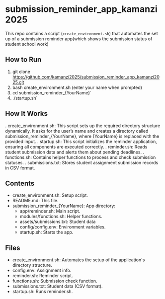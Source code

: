 # submission_reminder_app_kamanzi2025

This repo contains a script (`create_environment.sh`) that automates the set up of a  submission reminder app(which shows the submission status of student school work)  

## How to Run

1. git clone https://github.com/kamanzi2025/submission_reminder_app_kamanzi2025.git
2. bash create_environment.sh (enter your name when prompted)
3. cd submission_reminder_{YourName}`
4. ./startup.sh`

## How It Works
. create_environment.sh: This script sets up the required directory structure dynamically. It asks for the user’s name and creates a directory called submission_reminder_{YourName}, where {YourName} is replaced with the provided input.
. startup.sh: This script initializes the reminder application, ensuring all components are executed correctly.
. reminder.sh: Reads student submission data and alerts them about pending deadlines.
. functions.sh: Contains helper functions to process and check submission statuses.
. submissions.txt: Stores student assignment submission records in CSV format.

## Contents

* create_environment.sh: Setup script.
* README.md: This file.
* submission_reminder_{YourName}: App directory:
    * app/reminder.sh: Main script.
    * modules/functions.sh: Helper functions.
    * assets/submissions.txt: Student data 
    * config/config.env: Environment variables.
    * startup.sh: Starts the app.

## Files

* create_environment.sh: Automates the setup of the application's directory structure.
* config.env: Assignment info.
* reminder.sh: Reminder script.
* functions.sh: Submission check function.
* submissions.txt: Student data (CSV format).
* startup.sh: Runs reminder.sh.

